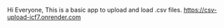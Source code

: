 Hi Everyone,
This is a basic app to upload and load .csv files.
https://csv-upload-icf7.onrender.com
